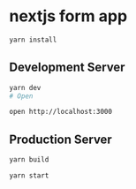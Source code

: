 # nextjs form app

```bash
yarn install
```

## Development Server

```bash
yarn dev
# Open

open http://localhost:3000
```

## Production Server

```bash
yarn build

yarn start
```

